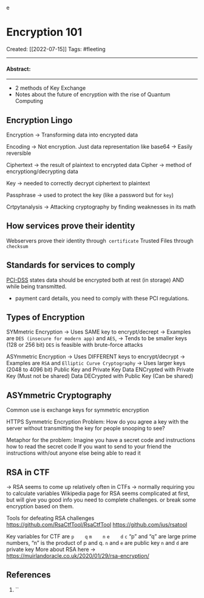 e

# Encryption 101
Created:  [[2022-07-15]]
Tags: #fleeting 

---
#### Abstract:


---
-   2 methods of Key Exchange
-   Notes about the future of encryption with the rise of Quantum Computing


## Encryption Lingo
Encryption -> Transforming data into encrypted data

Encoding 
-> Not encryption. Just data representation like base64
-> Easily reversible


Ciphertext -> the result of plaintext to encrypted data
Cipher -> method of encryptiong/decrypting data

Key -> needed to correctly decrypt ciphertext to plaintext

Passphrase -> used to protect the key (like a password but for `key`)

Crtpytanalysis -> Attacking cryptography by finding weaknesses in its math

## How services prove their identity
Webservers prove their identity through` certificate`
Trusted Files through `checksum`


## Standards for services to comply
[PCI-DSS](https://www.pcisecuritystandards.org/documents/PCI_DSS_for_Large_Organizations_v1.pdf) states data should be encrypted both at rest (in storage) AND while being transmitted.
- payment card details, you need to comply with these PCI regulations.


## Types of Encryption
SYMmetric Encryption 
-> Uses SAME key to encrypt/decrept
-> Examples are `DES (insecure for modern app)` and `AES`,
-> Tends to be smaller keys (128 or 256 bit)
`DES` is feasible with brute-force attacks


ASYmmetric Encryption 
-> Uses DIFFERENT keys to encrypt/decrypt
-> Examples are `RSA` and `Elliptic Curve Cryptography`
-> Uses larger keys (2048 to 4096 bit)
Public Key and Private Key
Data ENCrypted with Private Key (Must not be shared)
Data DECrypted with Public Key (Can be shared)

## ASYmmetric Cryptography
Common use is exchange keys for symmetric encryption

HTTPS Symmetric Encryption
Problem: How do you agree a key with the server without transmitting the key for people snooping to see?

Metaphor for the problem:
Imagine you have a secret code and instructions how to read the secret code
If you want to send to your friend the instructions with/out anyone else being able to read it


## RSA in CTF
-> RSA seems to come up relatively often in CTFs
-> normally requiring you to calculate variables 
Wikipedia page for RSA seems complicated at first,
but will give you good info you need  to complete challenges.
or break some encryption based on them.

Tools for defeating RSA challenges
https://github.com/RsaCtfTool/RsaCtfTool
https://github.com/ius/rsatool

Key variables for CTF are 
`p    q` 
`m    n` 
`e    d`
`c`
“p” and “q” are large prime numbers, 
“n” is the product of p and q.
`n` and `e` are public key
`n` and `d` are private key
More about RSA here -> https://muirlandoracle.co.uk/2020/01/29/rsa-encryption/



## References
1. ``